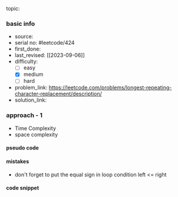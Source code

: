 topic:

### basic info
- source: 
- serial no: #leetcode/424
- first_done:
- last_revised: [[2023-09-06]]
- difficulty:
	- [ ] easy
	- [x] medium
	- [ ] hard
- problem_link: https://leetcode.com/problems/longest-repeating-character-replacement/description/
- solution_link:

### approach - 1
- Time Complexity
- space complexity

#### pseudo code

#### mistakes
- don't forget to put the equal sign in loop condition left <= right
#### code snippet
```python

```